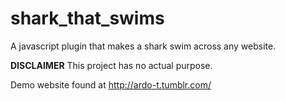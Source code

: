 shark_that_swims
================

A javascript plugin that makes a shark swim across any website.

**DISCLAIMER**
This project has no actual purpose.

Demo website found at http://ardo-t.tumblr.com/

